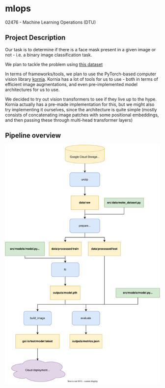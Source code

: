 # mlops
02476 - Machine Learning Operations (DTU)

## Project Description
Our task is to determine if there is a face mask present in a given image or not - i.e. a binary image classification task.

We plan to tackle the problem using [this dataset](https://www.kaggle.com/prithwirajmitra/covid-face-mask-detection-dataset)


In terms of frameworks/tools, we plan to use the PyTorch-based computer vision library [kornia](https://github.com/kornia/kornia). Kornia has a lot of tools for us to use - both in terms of efficient image augmentations, and even pre-implemented model architectures for us to use.

We decided to try out vision transformers to see if they live up to the hype. Kornia actually has a pre-made implementation for this, but we might also try implementing it ourselves, since the architecture is quite simple (mostly consists of concatenating image patches with some positional embeddings, and then passing these through multi-head transformer layers)


## Pipeline overview
![pipeline](diagram.svg)